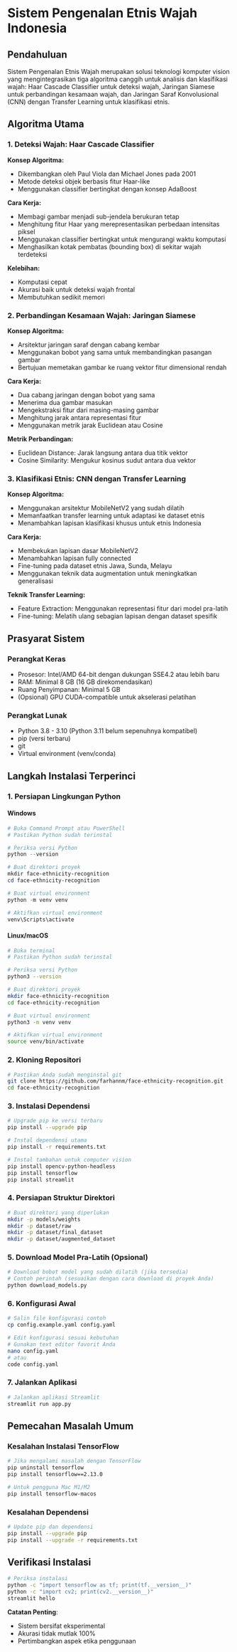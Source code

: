 # Sistem Pengenalan Etnis Wajah Indonesia

## Pendahuluan

Sistem Pengenalan Etnis Wajah merupakan solusi teknologi komputer vision yang mengintegrasikan tiga algoritma canggih untuk analisis dan klasifikasi wajah: Haar Cascade Classifier untuk deteksi wajah, Jaringan Siamese untuk perbandingan kesamaan wajah, dan Jaringan Saraf Konvolusional (CNN) dengan Transfer Learning untuk klasifikasi etnis.

## Algoritma Utama

### 1. Deteksi Wajah: Haar Cascade Classifier

**Konsep Algoritma:**
- Dikembangkan oleh Paul Viola dan Michael Jones pada 2001
- Metode deteksi objek berbasis fitur Haar-like
- Menggunakan classifier bertingkat dengan konsep AdaBoost

**Cara Kerja:**
- Membagi gambar menjadi sub-jendela berukuran tetap
- Menghitung fitur Haar yang merepresentasikan perbedaan intensitas piksel
- Menggunakan classifier bertingkat untuk mengurangi waktu komputasi
- Menghasilkan kotak pembatas (bounding box) di sekitar wajah terdeteksi

**Kelebihan:**
- Komputasi cepat
- Akurasi baik untuk deteksi wajah frontal
- Membutuhkan sedikit memori

### 2. Perbandingan Kesamaan Wajah: Jaringan Siamese

**Konsep Algoritma:**
- Arsitektur jaringan saraf dengan cabang kembar
- Menggunakan bobot yang sama untuk membandingkan pasangan gambar
- Bertujuan memetakan gambar ke ruang vektor fitur dimensional rendah

**Cara Kerja:**
- Dua cabang jaringan dengan bobot yang sama
- Menerima dua gambar masukan
- Mengekstraksi fitur dari masing-masing gambar
- Menghitung jarak antara representasi fitur
- Menggunakan metrik jarak Euclidean atau Cosine

**Metrik Perbandingan:**
- Euclidean Distance: Jarak langsung antara dua titik vektor
- Cosine Similarity: Mengukur kosinus sudut antara dua vektor

### 3. Klasifikasi Etnis: CNN dengan Transfer Learning

**Konsep Algoritma:**
- Menggunakan arsitektur MobileNetV2 yang sudah dilatih
- Memanfaatkan transfer learning untuk adaptasi ke dataset etnis
- Menambahkan lapisan klasifikasi khusus untuk etnis Indonesia

**Cara Kerja:**
- Membekukan lapisan dasar MobileNetV2
- Menambahkan lapisan fully connected
- Fine-tuning pada dataset etnis Jawa, Sunda, Melayu
- Menggunakan teknik data augmentation untuk meningkatkan generalisasi

**Teknik Transfer Learning:**
- Feature Extraction: Menggunakan representasi fitur dari model pra-latih
- Fine-tuning: Melatih ulang sebagian lapisan dengan dataset spesifik

## Prasyarat Sistem

### Perangkat Keras
- Prosesor: Intel/AMD 64-bit dengan dukungan SSE4.2 atau lebih baru
- RAM: Minimal 8 GB (16 GB direkomendasikan)
- Ruang Penyimpanan: Minimal 5 GB 
- (Opsional) GPU CUDA-compatible untuk akselerasi pelatihan

### Perangkat Lunak
- Python 3.8 - 3.10 (Python 3.11 belum sepenuhnya kompatibel)
- pip (versi terbaru)
- git
- Virtual environment (venv/conda)

## Langkah Instalasi Terperinci

### 1. Persiapan Lingkungan Python

#### Windows
```powershell
# Buka Command Prompt atau PowerShell
# Pastikan Python sudah terinstal

# Periksa versi Python
python --version

# Buat direktori proyek
mkdir face-ethnicity-recognition
cd face-ethnicity-recognition

# Buat virtual environment
python -m venv venv

# Aktifkan virtual environment
venv\Scripts\activate
```

#### Linux/macOS
```bash
# Buka terminal
# Pastikan Python sudah terinstal

# Periksa versi Python
python3 --version

# Buat direktori proyek
mkdir face-ethnicity-recognition
cd face-ethnicity-recognition

# Buat virtual environment
python3 -m venv venv

# Aktifkan virtual environment
source venv/bin/activate
```

### 2. Kloning Repositori

```bash
# Pastikan Anda sudah menginstal git
git clone https://github.com/farhannm/face-ethnicity-recognition.git
cd face-ethnicity-recognition
```

### 3. Instalasi Dependensi

```bash
# Upgrade pip ke versi terbaru
pip install --upgrade pip

# Instal dependensi utama
pip install -r requirements.txt

# Instal tambahan untuk computer vision
pip install opencv-python-headless
pip install tensorflow
pip install streamlit
```

### 4. Persiapan Struktur Direktori

```bash
# Buat direktori yang diperlukan
mkdir -p models/weights
mkdir -p dataset/raw
mkdir -p dataset/final_dataset
mkdir -p dataset/augmented_dataset
```

### 5. Download Model Pra-Latih (Opsional)

```bash
# Download bobot model yang sudah dilatih (jika tersedia)
# Contoh perintah (sesuaikan dengan cara download di proyek Anda)
python download_models.py
```

### 6. Konfigurasi Awal

```bash
# Salin file konfigurasi contoh
cp config.example.yaml config.yaml

# Edit konfigurasi sesuai kebutuhan
# Gunakan text editor favorit Anda
nano config.yaml
# atau
code config.yaml
```

### 7. Jalankan Aplikasi

```bash
# Jalankan aplikasi Streamlit
streamlit run app.py
```

## Pemecahan Masalah Umum

### Kesalahan Instalasi TensorFlow
```bash
# Jika mengalami masalah dengan TensorFlow
pip uninstall tensorflow
pip install tensorflow==2.13.0

# Untuk pengguna Mac M1/M2
pip install tensorflow-macos
```

### Kesalahan Dependensi
```bash
# Update pip dan dependensi
pip install --upgrade pip
pip install --upgrade -r requirements.txt
```

## Verifikasi Instalasi

```bash
# Periksa instalasi
python -c "import tensorflow as tf; print(tf.__version__)"
python -c "import cv2; print(cv2.__version__)"
streamlit hello
```

**Catatan Penting**: 
- Sistem bersifat eksperimental
- Akurasi tidak mutlak 100%
- Pertimbangkan aspek etika penggunaan
